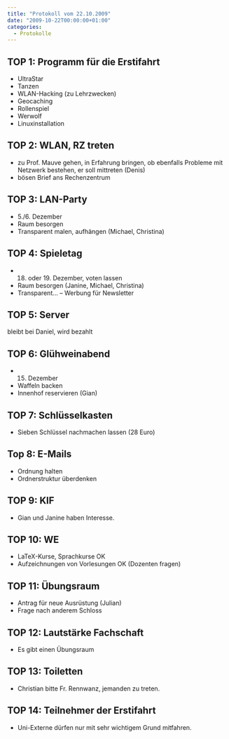 ```yaml
---
title: "Protokoll vom 22.10.2009"
date: "2009-10-22T00:00:00+01:00"
categories:
  - Protokolle
---
```


## TOP 1: Programm für die Erstifahrt

- UltraStar
- Tanzen
- WLAN-Hacking (zu Lehrzwecken)
- Geocaching
- Rollenspiel
- Werwolf
- Linuxinstallation

## TOP 2: WLAN, RZ treten

- zu Prof. Mauve gehen, in Erfahrung bringen, ob ebenfalls Probleme mit Netzwerk bestehen, er soll mittreten (Denis)
- bösen Brief ans Rechenzentrum

## TOP 3: LAN-Party

- 5./6. Dezember
- Raum besorgen
- Transparent malen, aufhängen (Michael, Christina)

## TOP 4: Spieletag

- 18. oder 19. Dezember, voten lassen
- Raum besorgen (Janine, Michael, Christina)
- Transparent… – Werbung für Newsletter

## TOP 5: Server

bleibt bei Daniel, wird bezahlt

## TOP 6: Glühweinabend

- 15. Dezember
- Waffeln backen
- Innenhof reservieren (Gian)

## TOP 7: Schlüsselkasten

- Sieben Schlüssel nachmachen lassen (28 Euro)

## Top 8: E-Mails

- Ordnung halten
- Ordnerstruktur überdenken

## TOP 9: KIF

- Gian und Janine haben Interesse.

## TOP 10: WE

- LaTeX-Kurse, Sprachkurse OK
- Aufzeichnungen von Vorlesungen OK (Dozenten fragen)

## TOP 11: Übungsraum

- Antrag für neue Ausrüstung (Julian)
- Frage nach anderem Schloss

## TOP 12: Lautstärke Fachschaft

- Es gibt einen Übungsraum

## TOP 13: Toiletten

- Christian bitte Fr. Rennwanz, jemanden zu treten.

## TOP 14: Teilnehmer der Erstifahrt

- Uni-Externe dürfen nur mit sehr wichtigem Grund mitfahren.
